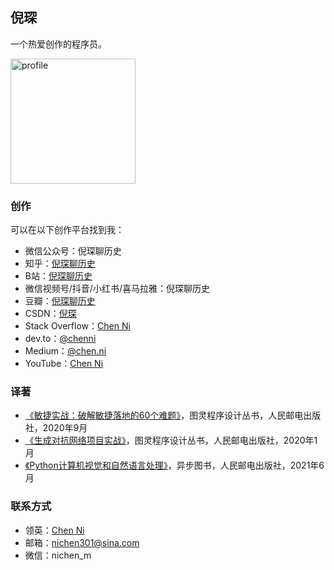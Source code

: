 ## 倪琛

一个热爱创作的程序员。

<img width="200" alt="profile" src="https://user-images.githubusercontent.com/25177645/182061667-2b214ca1-2720-4cab-a275-04bb2bd71f0d.png">

### 创作

可以在以下创作平台找到我：

- 微信公众号：倪琛聊历史
- 知乎：[倪琛聊历史](https://www.zhihu.com/people/voissurtonchemin)
- B站：[倪琛聊历史](https://space.bilibili.com/3546651476101460)
- 微信视频号/抖音/小红书/喜马拉雅：倪琛聊历史
- 豆瓣：[倪琛聊历史](https://www.douban.com/people/chen-ni/)
- CSDN：[倪琛](https://blog.csdn.net/VoisSurTonChemin)
- Stack Overflow：[Chen Ni](https://stackoverflow.com/users/7438905/chen-ni?tab=profile)
- dev.to：[@chenni](https://dev.to/chenni)
- Medium：[@chen.ni](https://medium.com/@chen.ni)
- YouTube：[Chen Ni](https://www.youtube.com/channel/UCFUVkQ6DNToEPjgbmXhhvlA)

### 译著

- [《敏捷实战：破解敏捷落地的60个难题》](https://book.douban.com/subject/35222610/)，图灵程序设计丛书，人民邮电出版社，2020年9月
- [《生成对抗网络项目实战》](https://book.douban.com/subject/34925965/)，图灵程序设计丛书，人民邮电出版社，2020年1月
- [《Python计算机视觉和自然语言处理》](https://book.douban.com/subject/36014673/)，异步图书，人民邮电出版社，2021年6月

### 联系方式

- 领英：[Chen Ni](https://www.linkedin.com/in/chen-ni-2b40491b6/)
- 邮箱：nichen301@sina.com
- 微信：nichen_m
